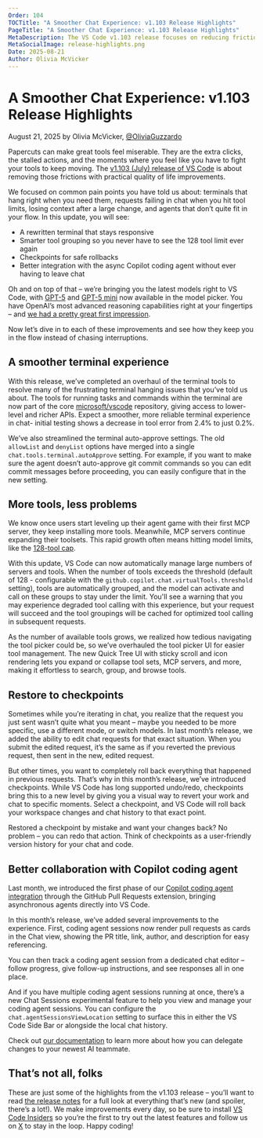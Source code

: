 ```yaml
---
Order: 104
TOCTitle: "A Smoother Chat Experience: v1.103 Release Highlights"
PageTitle: "A Smoother Chat Experience: v1.103 Release Highlights"
MetaDescription: The VS Code v1.103 release focuses on reducing friction for users, with rewriting the terminal tools, adding virtual tools to bypass the 128 tool limit, introducing checkpoints, and more.
MetaSocialImage: release-highlights.png
Date: 2025-08-21
Author: Olivia McVicker
---
```


# A Smoother Chat Experience: v1.103 Release Highlights

August 21, 2025 by Olivia McVicker, [@OliviaGuzzardo](https://twitter.com/oliviaguzzardo)

Papercuts can make great tools feel miserable. They are the extra clicks, the stalled actions, and the moments where you feel like you have to fight your tools to keep moving. The [v1.103 (July) release of VS Code](https://code.visualstudio.com/updates/v1_103) is about removing those frictions with practical quality of life improvements.

We focused on common pain points you have told us about: terminals that hang right when you need them, requests failing in chat when you hit tool limits, losing context after a large change, and agents that don’t quite fit in your flow. In this update, you will see:
- A rewritten terminal that stays responsive
- Smarter tool grouping so you never have to see the 128 tool limit ever again
- Checkpoints for safe rollbacks
- Better integration with the async Copilot coding agent without ever having to leave chat

Oh and on top of that – we’re bringing you the latest models right to VS Code, with [GPT-5](https://github.blog/changelog/2025-08-07-openai-gpt-5-is-now-in-public-preview-for-github-copilot/) and [GPT-5 mini](https://github.blog/changelog/2025-08-13-gpt-5-mini-now-available-in-github-copilot-in-public-preview/) now available in the model picker. You have OpenAI’s most advanced reasoning capabilities right at your fingertips – and [we had a pretty great first impression](https://youtu.be/wqc85X2rpEY).

Now let’s dive in to each of these improvements and see how they keep you in the flow instead of chasing interruptions.

## A smoother terminal experience

With this release, we’ve completed an overhaul of the terminal tools to resolve many of the frustrating terminal hanging issues that you’ve told us about. The tools for running tasks and commands within the terminal are now part of the core [microsoft/vscode](https://github.com/microsoft/vscode) repository, giving access to lower-level and richer APIs. Expect a smoother, more reliable terminal experience in chat- initial testing shows a decrease in tool error from 2.4% to just 0.2%.

We’ve also streamlined the terminal auto-approve settings. The old `allowList` and `denyList` options have merged into a single `chat.tools.terminal.autoApprove` setting. For example, if you want to make sure the agent doesn’t auto-approve git commit commands so you can edit commit messages before proceeding, you can easily configure that in the new setting.

<!-- screenshot/gif -->

## More tools, less problems

We know once users start leveling up their agent game with their first MCP server, they keep installing more tools. Meanwhile, MCP servers continue expanding their toolsets. This rapid growth often means hitting model limits, like the [128-tool cap](https://github.com/microsoft/vscode/issues/248021).

With this update, VS Code can now automatically manage large numbers of servers and tools. When the number of tools exceeds the threshold (default of 128 - configurable with the `github.copilot.chat.virtualTools.threshold` setting), tools are automatically grouped, and the model can activate and call on these groups to stay under the limit. You'll see a warning that you may experience degraded tool calling with this experience, but your request will succeed and the tool groupings will be cached for optimized tool calling in subsequent requests.

<!-- gif -->

As the number of available tools grows, we realized how tedious navigating the tool picker could be, so we’ve overhauled the tool picker UI for easier tool management. The new Quick Tree UI with sticky scroll and icon rendering lets you expand or collapse tool sets, MCP servers, and more, making it effortless to search, group, and browse tools.

<!-- screenshot -->

## Restore to checkpoints

Sometimes while you’re iterating in chat, you realize that the request you just sent wasn’t quite what you meant – maybe you needed to be more specific, use a different mode, or switch models. In last month’s release, we added the ability to edit chat requests for that exact situation. When you submit the edited request, it’s the same as if you reverted the previous request, then sent in the new, edited request.

<!-- insert screenshot -->

But other times, you want to completely roll back everything that happened in previous requests. That’s why in this month’s release, we’ve introduced checkpoints. While VS Code has long supported undo/redo, checkpoints bring this to a new level by giving you a visual way to revert your work and chat to specific moments. Select a checkpoint, and VS Code will roll back your workspace changes and chat history to that exact point.

<!-- insert gif -->

Restored a checkpoint by mistake and want your changes back? No problem – you can redo that action. Think of checkpoints as a user-friendly version history for your chat and code.

<!-- insert gif -->

## Better collaboration with Copilot coding agent

Last month, we introduced the first phase of our [Copilot coding agent integration](/blogs/2025/07/17/copilot-coding-agent.md) through the GitHub Pull Requests extension, bringing asynchronous agents directly into VS Code.

In this month’s release, we’ve added several improvements to the experience. First, coding agent sessions now render pull requests as cards in the Chat view, showing the PR title, link, author, and description for easy referencing.

<!-- screenshot -->

You can then track a coding agent session from a dedicated chat editor – follow progress, give follow-up instructions, and see responses all in one place.

<!-- screenshot -->

And if you have multiple coding agent sessions running at once, there’s a new Chat Sessions experimental feature to help you view and manage your coding agent sessions. You can configure the `chat.agentSessionsViewLocation` setting to surface this in either the VS Code Side Bar or alongside the local chat history.

<!-- screenshot -->

Check out [our documentation](https://code.visualstudio.com/docs/copilot/copilot-coding-agent) to learn more about how you can delegate changes to your newest AI teammate.

## That’s not all, folks

These are just some of the highlights from the v1.103 release – you’ll want to read [the release notes](https://aka.ms/VSCodeRelease) for a full look at everything that’s new (and spoiler, there’s a lot!). We make improvements every day, so be sure to install [VS Code Insiders](https://code.visualstudio.com/insiders/) so you’re the first to try out the latest features and follow us on [X](https://x.com/code) to stay in the loop. Happy coding!
